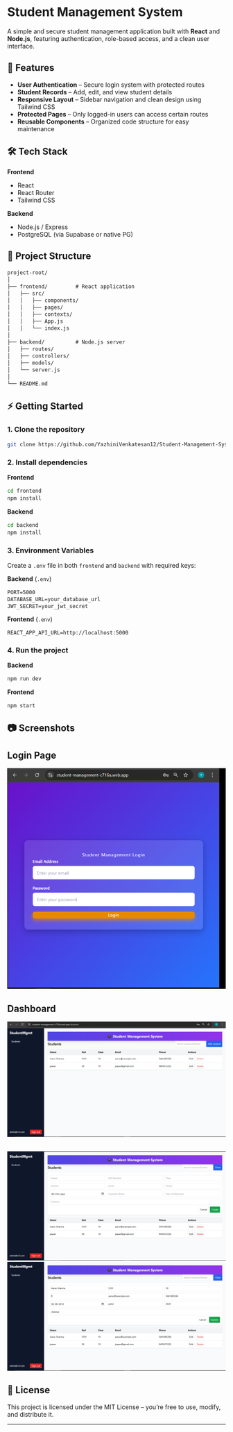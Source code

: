 # Student Management System

A simple and secure student management application built with **React** and **Node.js**, featuring authentication, role-based access, and a clean user interface.

## 🚀 Features

* **User Authentication** – Secure login system with protected routes
* **Student Records** – Add, edit, and view student details
* **Responsive Layout** – Sidebar navigation and clean design using Tailwind CSS
* **Protected Pages** – Only logged-in users can access certain routes
* **Reusable Components** – Organized code structure for easy maintenance

## 🛠 Tech Stack

**Frontend**

* React
* React Router
* Tailwind CSS

**Backend**

* Node.js / Express
* PostgreSQL (via Supabase or native PG)

## 📂 Project Structure

```
project-root/
│
├── frontend/         # React application
│   ├── src/
│   │   ├── components/
│   │   ├── pages/
│   │   ├── contexts/
│   │   ├── App.js
│   │   └── index.js
│
├── backend/          # Node.js server
│   ├── routes/
│   ├── controllers/
│   ├── models/
│   └── server.js
│
└── README.md
```

## ⚡ Getting Started

### 1. Clone the repository

```bash
git clone https://github.com/YazhiniVenkatesan12/Student-Management-System.git
```

### 2. Install dependencies

**Frontend**

```bash
cd frontend
npm install
```

**Backend**

```bash
cd backend
npm install
```

### 3. Environment Variables

Create a `.env` file in both `frontend` and `backend` with required keys:

**Backend** (`.env`)

```
PORT=5000
DATABASE_URL=your_database_url
JWT_SECRET=your_jwt_secret
```

**Frontend** (`.env`)

```
REACT_APP_API_URL=http://localhost:5000
```

### 4. Run the project

**Backend**

```bash
npm run dev
```

**Frontend**

```bash
npm start
```

## 📷 Screenshots

## Login Page
![Login Page Screenshot](images/login.png)

## Dashboard
![DashboardScreenshot](images/stddetail.png)
##
![DashboardScreenshot](images/addstd.png)
![DashboardScreenshot](images/editstd.png)



## 📝 License

This project is licensed under the MIT License – you’re free to use, modify, and distribute it.

---
